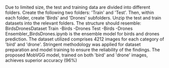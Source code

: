 Due to limited size, the test and training data are divided into different folders. Create the following two folders: 'Train' and 'Test'. Then, within each folder, create 'Birds' and 'Drones' subfolders.
Unzip the test and train datasets into the relevant folders. The structure should resemble:
BirdsDronesDataset
    Train
        -Birds
        -Drones
    Test
        -Birds
        -Drones
Ensembler_BirdsDrones.ipynb is the ensemble model for birds and drones prediction.
The dataset utilized comprises 4212 images for each category of 'bird' and 'drone'. 
Stringent methodology was applied for dataset preparation and model training to ensure the reliability of the findings. 
The proposed MobVGG model, trained on both 'bird' and 'drone' images, achieves superior accuracy (96%)
